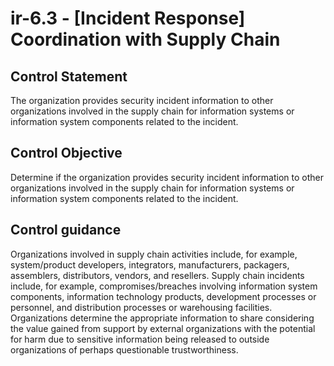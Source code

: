 # ir-6.3 - \[Incident Response\] Coordination with Supply Chain

## Control Statement

The organization provides security incident information to other organizations involved in the supply chain for information systems or information system components related to the incident.

## Control Objective

Determine if the organization provides security incident information to other organizations involved in the supply chain for information systems or information system components related to the incident.

## Control guidance

Organizations involved in supply chain activities include, for example, system/product developers, integrators, manufacturers, packagers, assemblers, distributors, vendors, and resellers. Supply chain incidents include, for example, compromises/breaches involving information system components, information technology products, development processes or personnel, and distribution processes or warehousing facilities. Organizations determine the appropriate information to share considering the value gained from support by external organizations with the potential for harm due to sensitive information being released to outside organizations of perhaps questionable trustworthiness.
